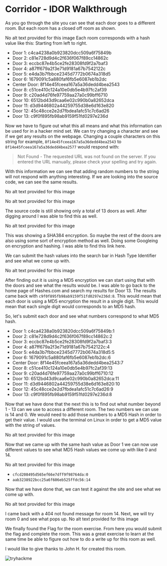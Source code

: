 # Corridor - IDOR Walkthrough

As you go through the site you can see that each door goes to a different room. But each room has a closed off room as shown.

No alt text provided for this image
Each room corresponds with a hash value like this: Starting from left to right.

 - Door 1: c4ca4238a0b923820dcc509a6f75849b
 - Door 2: c81e728d9d4c2f636f067f89cc14862c
 - Door 3: eccbc87e4b5ce2fe28308fd9f2a7baf3
 - Door 4: a87ff679a2f3e71d9181a67b7542122c
 - Door 5: e4da3b7fbbce2345d7772b0674a318d5
 - Door 6: 1679091c5a880faf6fb5e6087eb1b2dc
 - Center Door: 8f14e45fceea167a5a36dedd4bea2543
 - Door 8: c51ce410c124a10e0db5e4b97fc2af39
 - Door 9: c20ad4d76fe97759aa27a0c99bff6710
 - Door 10: 6512bd43d9caa6e02c990b0a82652dca
 - Door 11: d3d9446802a44259755d38e6d163e820
 - Door 12: 45c48cce2e2d7fbdea1afc51c7c6ad26
 - Door 13: c9f0f895fb98ab9159f51fd0297e236d

Now we have to figure out what this all means and what this information can be used for in a hacker mind set. We can try changing a character and see if we get any results on the webpage. Changing a couple characters on this string for example, `8f14e45fceea167a5a36dedd4bea2543` to `8f14e45fceea167a5a36dedd4bea2577` would respond with:

> Not Found - The requested URL was not found on the server. If you entered the URL manually, please check your spelling and try again. 

With this information we can see that adding random numbers to the string will not respond with anything interesting. If we are looking into the source code, we can see the same results.

No alt text provided for this image

No alt text provided for this image

The source code is still showing only a total of 13 doors as well. After digging around I was able to find this as well.

No alt text provided for this image

This was showing a SHA384 encryption. So maybe the rest of the doors are also using some sort of encryption method as well. Doing some Googleing on encryption and hashing. I was able to find this link here.

We can submit the hash values into the search bar in Hash Type Identifier and see what we come up with.

No alt text provided for this image

After finding out it is using a MD5 encryption we can start using that with the doors and see what the results would be. I was able to go back to the home page of Hashes.com and search my results for Door 13. The results came back with `c9f0f895fb98ab9159f51fd0297e236d:8`. This would mean that each door is using a MD5 encryption the result in a single digit. This would mean that each single digit would corresponds to an MD5 hash.

So, let's submit each door and see what numbers correspond to what MD5 hash.
 - Door 1: c4ca4238a0b923820dcc509a6f75849b:1
 - Door 2: c81e728d9d4c2f636f067f89cc14862c:2
 - Door 3: eccbc87e4b5ce2fe28308fd9f2a7baf3:3
 - Door 4: a87ff679a2f3e71d9181a67b7542122c:4
 - Door 5: e4da3b7fbbce2345d7772b0674a318d5:5
 - Door 6: 1679091c5a880faf6fb5e6087eb1b2dc:6
 - Center Door: 8f14e45fceea167a5a36dedd4bea2543:7
 - Door 8: c51ce410c124a10e0db5e4b97fc2af39:13
 - Door 9: c20ad4d76fe97759aa27a0c99bff6710:12
 - Door 10: 6512bd43d9caa6e02c990b0a82652dca:11
 - Door 11: d3d9446802a44259755d38e6d163e820:10
 - Door 12: 45c48cce2e2d7fbdea1afc51c7c6ad26:9
 - Door 13: c9f0f895fb98ab9159f51fd0297e236d:8

Now that we have done that the next this is to find out what number beyond 1 - 13 can we use to access a different room. The two numbers we can use is 14 and 0. We would need to add those numbers to a MD5 Hash in order to get their value. I would use the terminal on Linux in order to get a MD5 value with the string of values.

No alt text provided for this image

Now that we came up with the same hash value as Door 1 we can now use different values to see what MD5 Hash values we come up with like 0 and 14.

No alt text provided for this image

 - `cfcd208495d565ef66e7dff9f98764da:0`
 - `aab3238922bcc25a6f606eb525ffdc56:14`

Now that we have done that, we can test it against the site and see what we come up with.

No alt text provided for this image

I came back with a 404 not found message for room 14. Next, we will try room 0 and see what pops up.
No alt text provided for this image

We finally found the Flag for the room exercise. From here you would submit the flag and complete the room. This was a great exercise to learn at the same time be able to figure out how to do a write up for this room as well.

I would like to give thanks to John H. for created this room.

![tryhackme](https://tryhackme.com/room/corridor)
